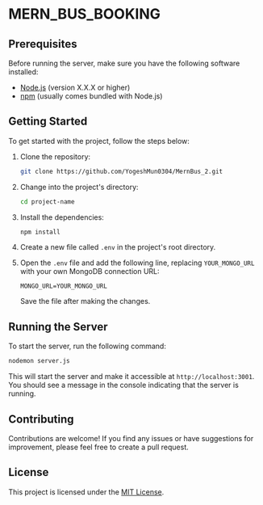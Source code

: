 # MERN_BUS_BOOKING





## Prerequisites

Before running the server, make sure you have the following software installed:

- [Node.js](https://nodejs.org) (version X.X.X or higher)
- [npm](https://www.npmjs.com/) (usually comes bundled with Node.js)

## Getting Started

To get started with the project, follow the steps below:

1. Clone the repository:

   ```bash
   git clone https://github.com/YogeshMun0304/MernBus_2.git
   ```

2. Change into the project's directory:

   ```bash
   cd project-name
   ```

3. Install the dependencies:

   ```bash
   npm install
   ```

4. Create a new file called `.env` in the project's root directory.

5. Open the `.env` file and add the following line, replacing `YOUR_MONGO_URL` with your own MongoDB connection URL:

   ```
   MONGO_URL=YOUR_MONGO_URL
   ```

   Save the file after making the changes.

## Running the Server

To start the server, run the following command:

```bash
nodemon server.js
```

This will start the server and make it accessible at `http://localhost:3001`. You should see a message in the console indicating that the server is running.

## Contributing

Contributions are welcome! If you find any issues or have suggestions for improvement, please feel free to create a pull request.

## License

This project is licensed under the [MIT License](LICENSE).
